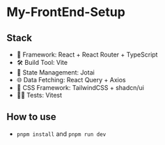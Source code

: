 # My-FrontEnd-Setup

## Stack

+ 🚀 Framework: React + React Router + TypeScript
+ 🛠️ Build Tool: Vite
+ 🧬 State Management: Jotai
+ 🌐 Data Fetching: React Query + Axios
+ 🎨 CSS Framework: TailwindCSS + shadcn/ui
+ 🧑‍⚕️ Tests: Vitest

## How to use
+ `pnpm install` and `pnpm run dev`